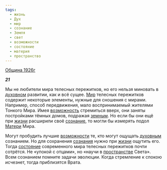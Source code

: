 ```yaml
---
tags:
  - жизнь
  - Дух
  - мир
  - сознание
  - Земля
  - свет
  - возможности
  - состояние
  - материя
  - пространство
---
```

[Община 1926г](https://127.0.0.1:4002/agni/1926)

___21___

Мы не любители мира телесных пережитков, но его нельзя миновать в [духовном](../../../tags/#Дух) развитии, как и всё сущее. [Мир](../../../tags/#мир) телесных пережитков содержит некоторые элементы, нужные для сношения с мирами. Например, способ передвижения, мало воспринимаемый жителями Тонкого Мира. Имея [возможность](../../../tags/#[возможности](../../../tags/#возможности)) стремиться вверх, они заняты постройками тёмных домов, подражая [земным](../../../tags/#Земля). Но если бы они ещё при [жизни](../../../tags/#жизнь) расширили своё [сознание](../../../tags/#сознание), то могли бы измерять подол [Матери](../../../tags/#материя) Мира.   

Могут пробудить лучшие [возможности](../../../tags/#возможности) те, кто могут ощущать [духовным](../../../tags/#Дух) сознанием. Но для сохранения [сознания](../../../tags/#сознание) нужно при [жизни](../../../tags/#жизнь) ощутить его. Тогда [состояние](../../../tags/#состояние) современного мира телесных пережитков почти сотрётся. Не «упокой с отцами», но «научи в [пространстве](../../../tags/#пространство) Света». Всем сознанием помните задачи эволюции. Когда стремление к спокою исчезнет, тогда приблизятся Врата.   

